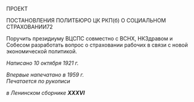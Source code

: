 ПРОЕКТ

ПОСТАНОВЛЕНИЯ ПОЛИТБЮРО ЦК РКП(б) О СОЦИАЛЬНОМ СТРАХОВАНИИ72

Поручить президиуму ВЦСПС совместно с ВСНХ, НКЗдравом и Собесом разрабо­тать вопрос о страховании рабочих в связи с новой экономической политикой.

_Написано 10 октября 1921 г._

_Впервые напечатано в 1959 г.                                                             Печатается по рукописи_

_в Ленинском сборнике_ **_XXXVI_**